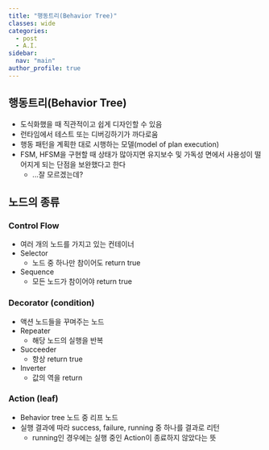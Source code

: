 ```yaml
---
title: "행동트리(Behavior Tree)"
classes: wide
categories: 
  - post
  - A.I.
sidebar:
  nav: "main"
author_profile: true
---
```


## 행동트리(Behavior Tree)
* 도식화했을 때 직관적이고 쉽게 디자인할 수 있음  
* 런타임에서 테스트 또는 디버깅하기가 까다로움  
* 행동 패턴을 계획한 대로 시행하는 모델(model of plan execution)  
* FSM, HFSM을 구현할 때 상태가 많아지면 유지보수 및 가독성 면에서 사용성이 떨어지게 되는 단점을 보완했다고 한다
  * ...잘 모르겠는데?

## 노드의 종류
### Control Flow 
- 여러 개의 노드를 가지고 있는 컨테이너
- Selector 
  - 노드 중 하나만 참이어도 return true
- Sequence 
  - 모든 노드가 참이어야 return true

### Decorator (condition)
- 액션 노드들을 꾸며주는 노드
- Repeater
   - 해당 노드의 실행을 반복
- Succeeder
   - 항상 return true
- Inverter
   - 값의 역을 return

### Action (leaf)
- Behavior tree 노드 중 리프 노드
- 실행 결과에 따라 success, failure, running 중 하나를 결과로 리턴
  - running인 경우에는 실행 중인 Action이 종료하지 않았다는 뜻